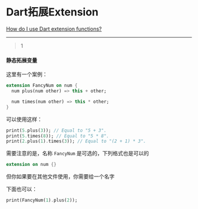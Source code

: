 # Dart拓展Extension
[How do I use Dart extension functions?](https://stackoverflow.com/questions/58288235/how-do-i-use-dart-extension-functions)

___



> 1

#### 静态拓展变量

这里有一个案例：

```dart
extension FancyNum on num {
  num plus(num other) => this + other;

  num times(num other) => this * other;
}
```

可以使用这样：

```dart
print(5.plus(3)); // Equal to "5 + 3".
print(5.times(8)); // Equal to "5 * 8".
print(2.plus(1).times(3)); // Equal to "(2 + 1) * 3".
```

需要注意的是，名称 `FancyNum` 是可选的，下列格式也是可以的

```dart
extension on num {}
```

但你如果要在其他文件使用，你需要给一个名字

下面也可以：

```dart
print(FancyNum(1).plus(2));
```





